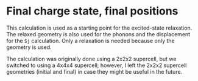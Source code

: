 # Final charge state, final positions

This calculation is used as a starting point for the excited-state relaxation. The relaxed geometry is also used for the phonons and the displacement for the `Sj` calculation. Only a relaxation is needed because only the geometry is used.

The calculation was originally done using a 2x2x2 supercell, but we switched to using a 4x4x4 supercell; however, I left the 2x2x2 supercell geometries (initial and final) in case they might be useful in the future.

